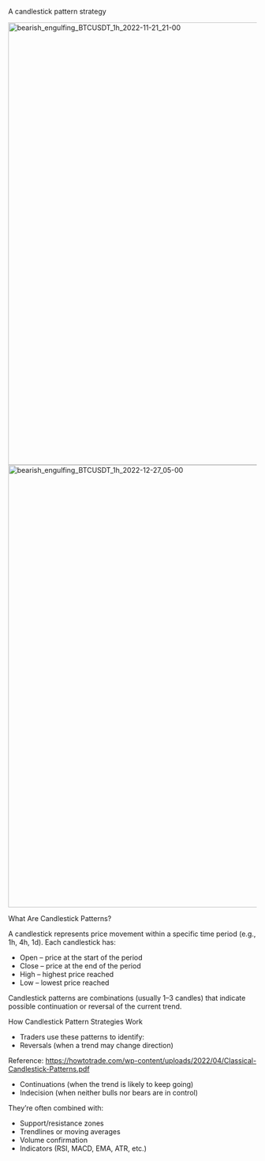 A candlestick pattern strategy

<img width="1449" height="897" alt="bearish_engulfing_BTCUSDT_1h_2022-11-21_21-00" src="https://github.com/user-attachments/assets/63e6a80f-c01a-4063-809a-16ddd96ac209" />


<img width="1435" height="897" alt="bearish_engulfing_BTCUSDT_1h_2022-12-27_05-00" src="https://github.com/user-attachments/assets/ea378101-b14f-4d69-a304-18ea4ca7ae46" />


What Are Candlestick Patterns?

A candlestick represents price movement within a specific time period (e.g., 1h, 4h, 1d). Each candlestick has:
- Open – price at the start of the period
- Close – price at the end of the period
- High – highest price reached
- Low – lowest price reached


Candlestick patterns are combinations (usually 1–3 candles) that indicate possible continuation or reversal of the current trend.


How Candlestick Pattern Strategies Work
- Traders use these patterns to identify:
- Reversals (when a trend may change direction)

Reference: https://howtotrade.com/wp-content/uploads/2022/04/Classical-Candlestick-Patterns.pdf 
- Continuations (when the trend is likely to keep going)
- Indecision (when neither bulls nor bears are in control)

They’re often combined with:
- Support/resistance zones
- Trendlines or moving averages
- Volume confirmation
- Indicators (RSI, MACD, EMA, ATR, etc.)
